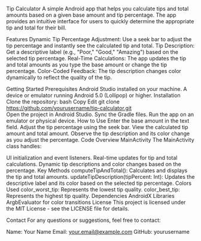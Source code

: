 Tip Calculator
A simple Android app that helps you calculate tips and total amounts based on a given base amount and tip percentage. The app provides an intuitive interface for users to quickly determine the appropriate tip and total for their bill.

Features
Dynamic Tip Percentage Adjustment: Use a seek bar to adjust the tip percentage and instantly see the calculated tip and total.
Tip Description: Get a descriptive label (e.g., "Poor," "Good," "Amazing") based on the selected tip percentage.
Real-Time Calculations: The app updates the tip and total amounts as you type the base amount or change the tip percentage.
Color-Coded Feedback: The tip description changes color dynamically to reflect the quality of the tip.


Getting Started
Prerequisites
Android Studio installed on your machine.
A device or emulator running Android 5.0 (Lollipop) or higher.
Installation
Clone the repository:
bash
Copy
Edit
git clone https://github.com/yourusername/tip-calculator.git  
Open the project in Android Studio.
Sync the Gradle files.
Run the app on an emulator or physical device.
How to Use
Enter the base amount in the text field.
Adjust the tip percentage using the seek bar.
View the calculated tip amount and total amount.
Observe the tip description and its color change as you adjust the percentage.
Code Overview
MainActivity
The MainActivity class handles:

UI initialization and event listeners.
Real-time updates for tip and total calculations.
Dynamic tip descriptions and color changes based on the percentage.
Key Methods
computeTipAndTotal(): Calculates and displays the tip and total amounts.
updateTipDescription(tipPercent: Int): Updates the descriptive label and its color based on the selected tip percentage.
Colors Used
color_worst_tip: Represents the lowest tip quality.
color_best_tip: Represents the highest tip quality.
Dependencies
AndroidX Libraries
ArgbEvaluator for color transitions
License
This project is licensed under the MIT License - see the LICENSE file for details.

Contact
For any questions or suggestions, feel free to contact:

Name: Your Name
Email: your.email@example.com
GitHub: yourusername
